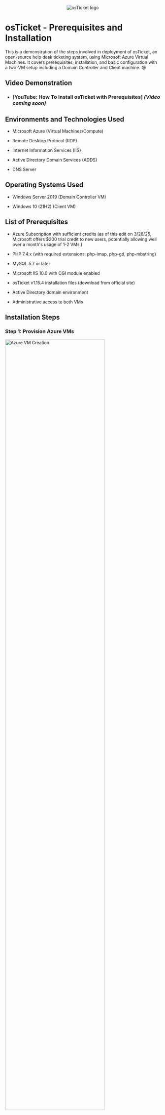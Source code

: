 <p align="center">
<img src="https://i.imgur.com/Clzj7Xs.png" alt="osTicket logo"/>
</p>

<h1>osTicket - Prerequisites and Installation</h1>
This is a demonstration of the steps involved in deployment of osTicket, an open-source help desk ticketing system, using Microsoft Azure Virtual Machines. It covers prerequisites, installation, and basic configuration with a two-VM setup including a Domain Controller and Client machine. 😎 <br />

<h2>Video Demonstration</h2>

- ### [YouTube: How To Install osTicket with Prerequisites] *(Video coming soon)*

<h2>Environments and Technologies Used</h2>

- Microsoft Azure (Virtual Machines/Compute)

- Remote Desktop Protocol (RDP)

- Internet Information Services (IIS)

- Active Directory Domain Services (ADDS)

- DNS Server

<h2>Operating Systems Used</h2>

- Windows Server 2019 (Domain Controller VM)

- Windows 10 (21H2) (Client VM)

<h2>List of Prerequisites</h2>

- Azure Subscription with sufficient credits (as of this edit on 3/26/25, Microsoft offers $200 trial credit to new users, potentially allowing well over a month's usage of 1-2 VMs.)

- PHP 7.4.x (with required extensions: php-imap, php-gd, php-mbstring)

- MySQL 5.7 or later

- Microsoft IIS 10.0 with CGI module enabled

- osTicket v1.15.4 installation files (download from official site)

- Active Directory domain environment

- Administrative access to both VMs

<h2>Installation Steps</h2>

<h3>Step 1: Provision Azure VMs</h3>
<p>
<a href="https://i.imgur.com/zCppQhb.png" target="_blank">
<img src="https://i.imgur.com/zCppQhb.png" height="80%" width="80%" alt="Azure VM Creation"/>
</a>
</p>
<p>

1. In Azure Portal, create two VMs:
   - "Domain-Controller" (Windows Server 2019)
   - "Client" (Windows 10 21H2)

2. Configure VMs with:
   - Public IP addresses
   - Network Security Group allowing RDP (port 3389)
   - Same Virtual Network for communication

3. Connect via RDP to both machines using their public IPs.
</p>
<br />

<h3>Step 2: Configure Domain Controller</h3>
<p>
<a href="https://i.imgur.com/i1e7OPR.png" target="_blank">
<img src="https://i.imgur.com/i1e7OPR.png" height="80%" width="80%" alt="AD DS Setup"/>
</a>
</p>
<p>

1. Install Active Directory Domain Services role on "Domain-Controller".

2. Promote to Domain Controller with a new forest (e.g., "osticket.local").

3. Configure DNS server settings.

4. Create user accounts for osTicket administration.
</p>
<br />

<h3>Step 3: Install and Configure osTicket on Client VM</h3>
<p>
<a href="https://i.imgur.com/C8FnB5Q.png" target="_blank">
<img src="https://i.imgur.com/C8FnB5Q.png" height="80%" width="80%" alt="osTicket Installation"/>
</a>
</p>
<p>

1. Install IIS with CGI support on "Client" VM.

2. Download and extract osTicket v1.15.4 to C:\inetpub\wwwroot\osticket.

3. Install PHP 7.4 and MySQL 5.7 using Web Platform Installer.

4. Configure PHP extensions in php.ini:
   - enable php_imap.dll, php_gd2.dll, php_mbstring.dll

5. Create a MySQL database and user for osTicket.

6. Run the osTicket installer (http://localhost/osticket/setup):
   - Enter database credentials
   - Set admin username and password

7. Join "Client" VM to the "osticket.local" domain.
</p>
<br />

<h3>Step 4: Test and Create Mock Tickets</h3>


<a href="https://i.imgur.com/q7C52St.jpeg" target="_blank">
<img src="https://i.imgur.com/q7C52St.jpeg" height="80%" width="80%" alt="Mock ticket resolution"/>
</a>

<p>
1. Access osTicket via browser (http://localhost/osticket).

2. Log in as admin and configure:
   - Email settings
   - Ticket queues
   - Agent roles

3. Create and resolve sample tickets to verify functionality.

4. Validate DNS resolution from Domain Controller.
</p>
<br />

<h2>Notes</h2>

- This setup demonstrates a basic osTicket deployment in a domain environment.

- For production, secure with HTTPS and firewall rules.

- Project showcases skills in Azure, Windows Server administration, IIS, and helpdesk software configuration.

<h2>Next Steps</h2>

- Add screenshots of actual setup process (replace placeholder images).

- Document specific DNS settings used.
- Include sample ticket examples with resolutions.
